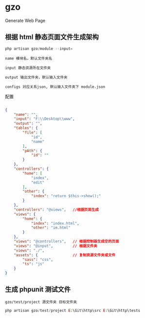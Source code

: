 # gzo
Generate Web Page

## 根据 html 静态页面文件生成架构

```PHP
php artisan gzo/module --input=
``` 

    name 模块名，默认文件夹名
    
    input 静态资源所在文件夹
    
    output 输出文件夹，默认输入文件夹
    
    configs 对应关系json, 默认输入文件夹下 module.json
    
配置

```JSON

{
    "name": "",
    "input": "F:\\Desktop\\www",
    "output": "",
    "tables": {
        "file": [
            "id",
            "name"
        ],
        "pAth": {
            "id": ""
        }
    },
    "controllers": {
        "home": [
            "index",
            "edit"
        ],
        "other": {
            "index": "return $this->show();"
        }
    },
    "controllers": "@views",   //根据页面生成
    "views": {
        "home": {
            "index": "index.html",
            "other": "im.html"
        }
    },
    "views": "@controllers",   // 根据控制器生成空的页面
    "views": "@input",         // 根据文件夹
    "views": "./",
    "assets": {                // 复制资源文件夹或文件
        "sass": "css",
        "ts": "js"
    }
}

```

## 生成 phpunit 测试文件

    gzo/test/project 源文件夹 目标文件夹

```PHP
php artisan gzo/test/project E:\Git\http\src E:\Git\http\tests
```
